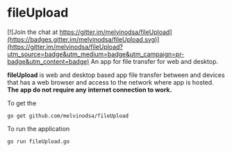 # fileUpload

[![Join the chat at https://gitter.im/melvinodsa/fileUpload](https://badges.gitter.im/melvinodsa/fileUpload.svg)](https://gitter.im/melvinodsa/fileUpload?utm_source=badge&utm_medium=badge&utm_campaign=pr-badge&utm_content=badge)
An app for file transfer for web and desktop.

**fileUpload** is web and desktop based app file transfer between and devices that has a web browser and access to the network where app is hosted. **The app do not require any internet connection to work.**

To get the
```
go get github.com/melvinodsa/fileUpload
```

To run the application
```
go run fileUpload.go
```
